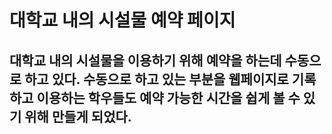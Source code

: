 #  대학교 내의 시설물 예약 페이지

## 대학교 내의 시설물을 이용하기 위해 예약을 하는데 수동으로 하고 있다. 수동으로 하고 있는 부분을 웹페이지로 기록하고 이용하는 학우들도 예약 가능한 시간을 쉽게 볼 수 있기 위해 만들게 되었다.
